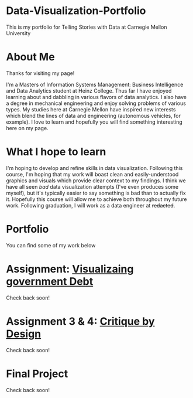 # Data-Visualization-Portfolio
This is my portfolio for Telling Stories with Data at Carnegie Mellon University

# About Me
Thanks for visiting my page!

I'm a Masters of Information Systems Management: Business Intelligence and Data Analytics student at Heinz College. Thus far I have enjoyed learning about and dabbling in various flavors of data analytics. I also have a degree in mechanical engineering and enjoy solving problems of various types. My studies here at Carnegie Mellon have inspired new interests which blend the lines of data and engineering (autonomous vehicles, for example). I love to learn and hopefully you will find something interesting here on my page.

# What I hope to learn
I'm hoping to develop and refine skills in data visualization. Following this course, I'm hoping that my work will boast clean and easily-understood graphics and visuals which provide clear context to my findings. I think we have all seen _bad_ data visualization attempts (I've even produces some myself), but it's typically easier to say something is bad than to actually fix it. Hopefully this course will allow me to achieve both throughout my future work. 
Following graduation, I will work as a data engineer at ~~redacted~~. 

# Portfolio
You can find some of my work below

# Assignment: [Visualizaing government Debt](visualizing-government-debt)
Check back soon! 

# Assignment 3 & 4: [Critique by Design](critique-by-design)
Check back soon! 

# Final Project
Check back soon!
